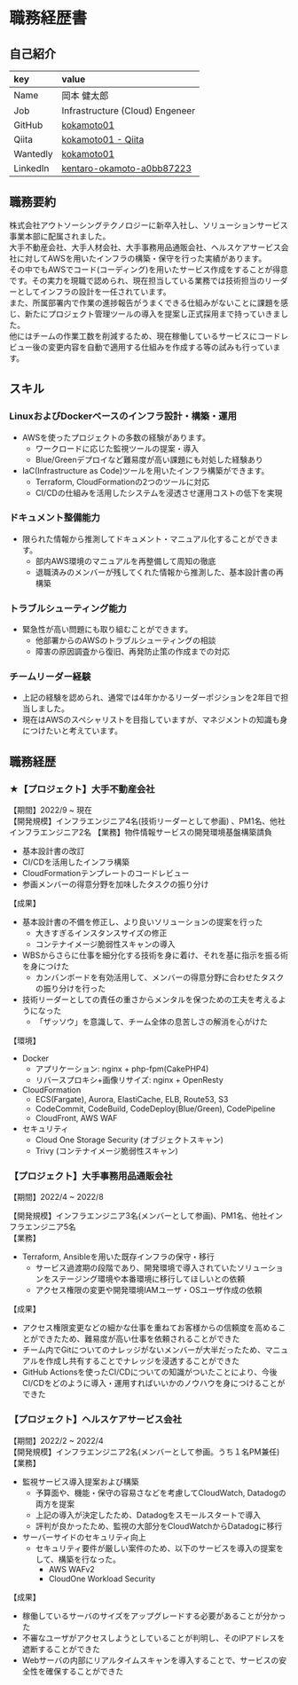 # 職務経歴書

## 自己紹介
| key | value |
|:--|:--|
| Name | 岡本 健太郎 |
| Job | Infrastructure (Cloud) Engeneer |
| GitHub | [kokamoto01](https://github.com/kokamoto01) |
| Qiita | [kokamoto01 - Qiita](https://qiita.com/kokamoto01) |
| Wantedly | [kokamoto01](https://www.wantedly.com/id/kokamoto01) |
| LinkedIn | [kentaro-okamoto-a0bb87223](https://www.linkedin.com/in/kentaro-okamoto-a0bb87223/)  

## 職務要約
株式会社アウトソーシングテクノロジーに新卒入社し、ソリューションサービス事業本部に配属されました。  
大手不動産会社、大手人材会社、大手事務用品通販会社、ヘルスケアサービス会社に対してAWSを用いたインフラの構築・保守を行った実績があります。  
その中でもAWSでコード(コーディング)を用いたサービス作成をすることが得意です。その実力を現職で認められ、現在担当している業務では技術担当のリーダーとしてインフラの設計を一任されています。  
また、所属部署内で作業の進捗報告がうまくできる仕組みがないことに課題を感じ、新たにプロジェクト管理ツールの導入を提案し正式採用まで持っていきました。  
他にはチームの作業工数を削減するため、現在稼働しているサービスにコードレビュー後の変更内容を自動で適用する仕組みを作成する等の試みも行っています。  

## スキル
### LinuxおよびDockerベースのインフラ設計・構築・運用
- AWSを使ったプロジェクトの多数の経験があります。
  - ワークロードに応じた監視ツールの提案・導入
  - Blue/Greenデプロイなど難易度が高い課題にも対処した経験あり
- IaC(Infrastructure as Code)ツールを用いたインフラ構築ができます。
  - Terraform, CloudFormationの2つのツールに対応
  - CI/CDの仕組みを活用したシステムを浸透させ運用コストの低下を実現

### ドキュメント整備能力
- 限られた情報から推測してドキュメント・マニュアル化することができます。
  - 部内AWS環境のマニュアルを再整備して周知の徹底
  - 退職済みのメンバーが残してくれた情報から推測した、基本設計書の再構築

### トラブルシューティング能力
- 緊急性が高い問題にも取り組むことができます。
  - 他部署からのAWSのトラブルシューティングの相談
  - 障害の原因調査から復旧、再発防止策の作成までの対応

### チームリーダー経験
- 上記の経験を認められ、通常では4年かかるリーダーポジションを2年目で担当しました。
- 現在はAWSのスペシャリストを目指していますが、マネジメントの知識も身につけたいと考えています。

## 職務経歴
### ★【プロジェクト】大手不動産会社
【期間】2022/9 ~ 現在  
【開発規模】インフラエンジニア4名(技術リーダーとして参画) 、PM1名、他社インフラエンジニア2名
【業務】物件情報サービスの開発環境基盤構築請負
- 基本設計書の改訂
- CI/CDを活用したインフラ構築
- CloudFormationテンプレートのコードレビュー
- 参画メンバーの得意分野を加味したタスクの振り分け

【成果】
- 基本設計書の不備を修正し、より良いソリューションの提案を行った
  - 大きすぎるインスタンスサイズの修正
  - コンテナイメージ脆弱性スキャンの導入
- WBSからさらに仕事を細分化する技術を身に着け、それを基に指示を振る術を身につけた
  - カンバンボードを有効活用して、メンバーの得意分野に合わせたタスクの振り分けを行った
- 技術リーダーとしての責任の重さからメンタルを保つための工夫を考えるようになった
  - 「ザッソウ」を意識して、チーム全体の息苦しさの解消を心がけた

【環境】
- Docker
  - アプリケーション: nginx + php-fpm(CakePHP4)
  - リバースプロキシ+画像リサイズ: nginx + OpenResty
- CloudFormation
  - ECS(Fargate), Aurora, ElastiCache, ELB, Route53, S3
  - CodeCommit, CodeBuild, CodeDeploy(Blue/Green), CodePipeline
  - CloudFront, AWS WAF
- セキュリティ
  - Cloud One Storage Security (オブジェクトスキャン)
  - Trivy (コンテナイメージ脆弱性スキャン)

### 【プロジェクト】大手事務用品通販会社
【期間】2022/4 ~ 2022/8  

【開発規模】インフラエンジニア3名(メンバーとして参画)、PM1名、他社インフラエンジニア5名  
【業務】
- Terraform, Ansibleを用いた既存インフラの保守・移行
  - サービス過渡期の段階であり、開発環境で導入されていたソリューションをステージング環境や本番環境に移行してほしいとの依頼
  - アクセス権限の変更や開発環境IAMユーザ・OSユーザ作成の依頼

【成果】
- アクセス権限変更などの細かな仕事を重ねてお客様からの信頼度を高めることができたため、難易度が高い仕事を依頼されることができた
- チーム内でGitについてのナレッジがないメンバーが大半だったため、マニュアルを作成し共有することでナレッジを浸透することができた
- GitHub Actionsを使ったCI/CDについての知識がついたことにより、今後CI/CDをどのように導入・運用すればいいかのノウハウを身につけることができた

### 【プロジェクト】ヘルスケアサービス会社
【期間】2022/2 ~ 2022/4  
【開発規模】インフラエンジニア2名(メンバーとして参画。うち１名PM兼任)   
【業務】
- 監視サービス導入提案および構築  
  - 予算面や、機能・保守の容易さなどを考慮してCloudWatch, Datadogの両方を提案
  - 上記の導入が決定したため、Datadogをスモールスタートで導入
  - 評判が良かったため、監視の大部分をCloudWatchからDatadogに移行
- サーバーサイドのセキュリティ向上
  - セキュリティ要件が厳しい案件のため、以下のサービスを導入の提案をして、構築を行なった。
    - AWS WAFv2
    - CloudOne Workload Security  

【成果】
- 稼働しているサーバのサイズをアップグレードする必要があることが分かった
- 不審なユーザがアクセスしようとしていることが判明し、そのIPアドレスを遮断することができた
- Webサーバの内部にリアルタイムスキャンを導入することで、サービスの安全性を確保することができた

<!-- ### 【プロジェクト】社内インフラ（AWS）の検証・保守運用  
【期間】2021/11 ~  2022/2  
【業務】企画提案・テスト・運用・改善すべて  
【役割・規模】構築1名、PM１名  
-  社内リソースのコスト削減・棚卸し（月額コスト30%軽減達成）  
-  AWS社内利用ポリシー・基本設計書作成  
-  Lambdaを使い、Teamsに通知を飛ばすプログラム作成(CodeCommitリポジトリのプルリクエスト作成通知, コスト週報通知など)  
-  IAM管理 (既存のIAMポリシー見直し、アカウント管理)

### 【プロジェクト】大手人材会社向けの、AWS活用の企画提案  
【期間】2021/11 ~  現在  
【業務】企画提案  
【役割・規模】PM2名, メンバー3名  
-  Webサイト更新作業提案(シェルスクリプト)  
-  CI/CD提案(CodeCommit → CodePipeline → CodeBuild → CodeDeploy)  

### 【プロジェクト】お客様企業に向けた、統合OAシステムのインフラ基盤再構築  
【期間】2021/7 ~  2021/9  
【業務】ネットワークコンフィグ入力・テスト  
【役割・規模】PM2名, 設計構築5名, コーダー4名  
・ L2スイッチ、ルータ、APのコンフィグ入力  
・ ネットワークの到達テスト・パフォーマンステスト  

### 【プロジェクト】CMSを使った自社用ツール構築  
【期間】2021/6 ~  2021/6  
【業務】AWS上のインフラ設計  
【役割・規模】インフラエンジニア2名、フロントエンジニア3名  
・ CMS(Drupal)環境を作成するためのVPC, EC2などのインフラ構成作成  
・ DevOps形式での開発   -->
